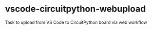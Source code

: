 # vscode-circuitpython-webupload
Task to upload from VS Code to CircuitPython board via web workflow
